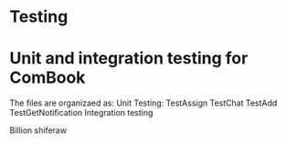 # Testing
<h1>Unit and integration testing for ComBook</h1>
The files are organizaed as:
  Unit Testing:
    TestAssign
    TestChat
    TestAdd
    TestGetNotification
  Integration testing

Billion shiferaw


